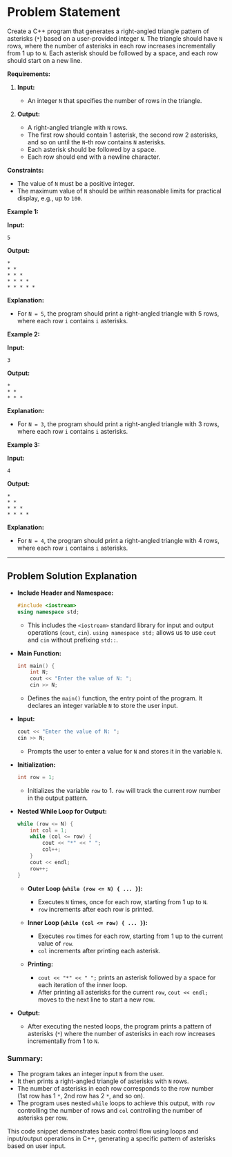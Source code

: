 # Problem Statement

Create a C++ program that generates a right-angled triangle pattern of asterisks (`*`) based on a user-provided integer `N`. The triangle should have `N` rows, where the number of asterisks in each row increases incrementally from 1 up to `N`. Each asterisk should be followed by a space, and each row should start on a new line.

**Requirements:**

1. **Input:**
   - An integer `N` that specifies the number of rows in the triangle.

2. **Output:**
   - A right-angled triangle with `N` rows.
   - The first row should contain 1 asterisk, the second row 2 asterisks, and so on until the `N`-th row contains `N` asterisks.
   - Each asterisk should be followed by a space.
   - Each row should end with a newline character.

**Constraints:**

- The value of `N` must be a positive integer.
- The maximum value of `N` should be within reasonable limits for practical display, e.g., up to `100`.

**Example 1:**

**Input:**
```
5
```

**Output:**
```
* 
* * 
* * * 
* * * * 
* * * * *
```

**Explanation:**
- For `N = 5`, the program should print a right-angled triangle with 5 rows, where each row `i` contains `i` asterisks.

**Example 2:**

**Input:**
```
3
```

**Output:**
```
* 
* * 
* * * 
```

**Explanation:**
- For `N = 3`, the program should print a right-angled triangle with 3 rows, where each row `i` contains `i` asterisks.

**Example 3:**

**Input:**
```
4
```

**Output:**
```
* 
* * 
* * * 
* * * * 
```

**Explanation:**
- For `N = 4`, the program should print a right-angled triangle with 4 rows, where each row `i` contains `i` asterisks.

---

## Problem Solution Explanation

- **Include Header and Namespace:**

    ```cpp
    #include <iostream>
    using namespace std;
    ```

    - This includes the `<iostream>` standard library for input and output operations (`cout`, `cin`). `using namespace std;` allows us to use `cout` and `cin` without prefixing `std::`.

- **Main Function:**

    ```cpp
    int main() {
        int N;
        cout << "Enter the value of N: ";
        cin >> N;
    ```

    - Defines the `main()` function, the entry point of the program. It declares an integer variable `N` to store the user input.

- **Input:**

    ```cpp
    cout << "Enter the value of N: ";
    cin >> N;
    ```

    - Prompts the user to enter a value for `N` and stores it in the variable `N`.

- **Initialization:**

    ```cpp
    int row = 1;
    ```

    - Initializes the variable `row` to 1. `row` will track the current row number in the output pattern.

- **Nested While Loop for Output:**

    ```cpp
    while (row <= N) {
        int col = 1;
        while (col <= row) {
            cout << "*" << " ";
            col++;
        }
        cout << endl;
        row++;
    }
    ```

    - **Outer Loop (`while (row <= N) { ... }`):**
        
        - Executes `N` times, once for each row, starting from 1 up to `N`.
        - `row` increments after each row is printed.

    - **Inner Loop (`while (col <= row) { ... }`):**

        - Executes `row` times for each row, starting from 1 up to the current value of `row`.
        - `col` increments after printing each asterisk.

    - **Printing:**
        
        - `cout << "*" << " ";` prints an asterisk followed by a space for each iteration of the inner loop.
        - After printing all asterisks for the current `row`, `cout << endl;` moves to the next line to start a new row.

- **Output:**

    - After executing the nested loops, the program prints a pattern of asterisks (`*`) where the number of asterisks in each row increases incrementally from 1 to `N`.

### Summary:

- The program takes an integer input `N` from the user.
- It then prints a right-angled triangle of asterisks with `N` rows.
- The number of asterisks in each row corresponds to the row number (1st row has 1 `*`, 2nd row has 2 `*`, and so on).
- The program uses nested `while` loops to achieve this output, with `row` controlling the number of rows and `col` controlling the number of asterisks per row.

This code snippet demonstrates basic control flow using loops and input/output operations in C++, generating a specific pattern of asterisks based on user input.
